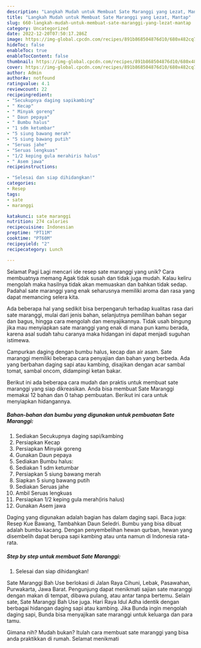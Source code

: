 ```yaml
---
description: "Langkah Mudah untuk Membuat Sate Maranggi yang Lezat, Mantap"
title: "Langkah Mudah untuk Membuat Sate Maranggi yang Lezat, Mantap"
slug: 660-langkah-mudah-untuk-membuat-sate-maranggi-yang-lezat-mantap
category: Uncategorized
date: 2022-12-20T07:50:17.286Z
image: https://img-global.cpcdn.com/recipes/891b868504876d10/680x482cq70/sate-maranggi-foto-resep-utama.jpg
hideToc: false
enableToc: true
enableTocContent: false
thumbnail: https://img-global.cpcdn.com/recipes/891b868504876d10/680x482cq70/sate-maranggi-foto-resep-utama.jpg
cover: https://img-global.cpcdn.com/recipes/891b868504876d10/680x482cq70/sate-maranggi-foto-resep-utama.jpg
author: Admin
authorAv: notfound
ratingvalue: 4.1
reviewcount: 22
recipeingredient:
- "Secukupnya daging sapikambing"
- " Kecap"
- " Minyak goreng"
- " Daun pepaya"
- " Bumbu halus"
- "1 sdm ketumbar"
- "5 siung bawang merah"
- "5 siung bawang putih"
- "Seruas jahe"
- "Seruas lengkuas"
- "1/2 keping gula merahiris halus"
- " Asem jawa"
recipeinstructions:

- "Selesai dan siap dihidangkan!"
categories:
- Resep
tags:
- sate
- maranggi

katakunci: sate maranggi 
nutrition: 274 calories
recipecuisine: Indonesian
preptime: "PT11M"
cooktime: "PT60M"
recipeyield: "2"
recipecategory: Lunch

---
```



Selamat Pagi Lagi mencari ide resep sate maranggi yang unik? Cara membuatnya memang Agak tidak susah dan tidak juga mudah. Kalau keliru mengolah maka hasilnya tidak akan memuaskan dan bahkan tidak sedap. Padahal sate maranggi yang enak seharusnya memiliki aroma dan rasa yang dapat memancing selera kita.


Ada beberapa hal yang sedikit bisa berpengaruh terhadap kualitas rasa dari sate maranggi, mulai dari jenis bahan, selanjutnya pemilihan bahan segar dan bagus, hingga cara mengolah dan menyajikannya. Tidak usah bingung jika mau menyiapkan sate maranggi yang enak di mana pun kamu berada, karena asal sudah tahu caranya maka hidangan ini dapat menjadi suguhan istimewa.

Campurkan daging dengan bumbu halus, kecap dan air asam. Sate maranggi memiliki beberapa cara penyajian dan bahan yang berbeda. Ada yang berbahan daging sapi atau kambing, disajikan dengan acar sambal tomat, sambal oncom, didampingi ketan bakar.


Berikut ini ada beberapa cara mudah dan praktis untuk membuat sate maranggi yang siap dikreasikan. Anda bisa membuat Sate Maranggi memakai 12 bahan dan 0 tahap pembuatan. Berikut ini cara untuk menyiapkan hidangannya.

<!--inarticleads1-->

##### Bahan-bahan dan bumbu yang digunakan untuk pembuatan Sate Maranggi:

1. Sediakan Secukupnya daging sapi/kambing
1. Persiapkan  Kecap
1. Persiapkan  Minyak goreng
1. Gunakan  Daun pepaya
1. Sediakan  Bumbu halus:
1. Sediakan 1 sdm ketumbar
1. Persiapkan 5 siung bawang merah
1. Siapkan 5 siung bawang putih
1. Sediakan Seruas jahe
1. Ambil Seruas lengkuas
1. Persiapkan 1/2 keping gula merah(iris halus)
1. Gunakan  Asem jawa


Daging yang digunakan adalah bagian has dalam daging sapi. Baca juga: Resep Kue Bawang, Tambahkan Daun Seledri. Bumbu yang bisa dibuat adalah bumbu kacang. Dengan penyembelihan hewan qurban, hewan yang disembelih dapat berupa sapi kambing atau unta namun di Indonesia rata-rata. 

<!--inarticleads2-->

##### Step by step untuk membuat Sate Maranggi:


1. Selesai dan siap dihidangkan!

Sate Maranggi Bah Use berlokasi di Jalan Raya Cihuni, Lebak, Pasawahan, Purwakarta, Jawa Barat. Pengunjung dapat menikmati sajian sate maranggi dengan makan di tempat, dibawa pulang, atau antar tanpa bertemu. Selain sate, Sate Maranggi Bah Use juga. Hari Raya Idul Adha identik dengan berbagai hidangan daging sapi atau kambing. Jika Bunda ingin mengolah daging sapi, Bunda bisa menyajikan sate maranggi untuk keluarga dan para tamu. 

Gimana nih? Mudah bukan? Itulah cara membuat sate maranggi yang bisa anda praktikkan di rumah. Selamat menikmati
